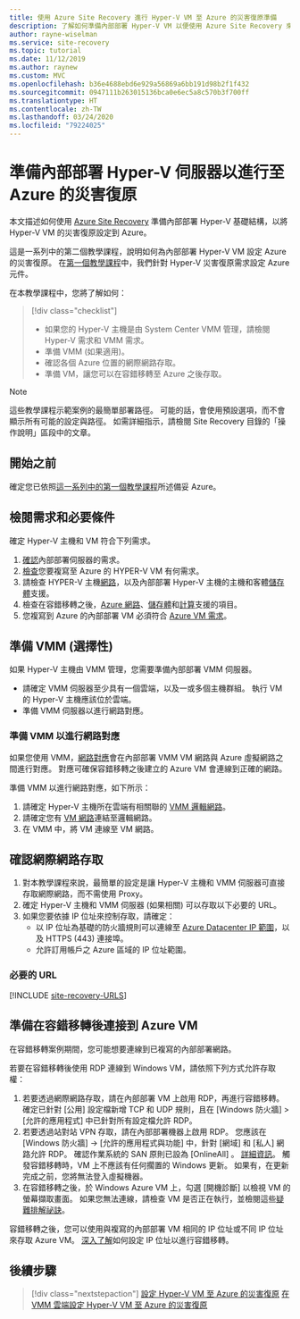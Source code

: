 ```yaml
---
title: 使用 Azure Site Recovery 進行 Hyper-V VM 至 Azure 的災害復原準備
description: 了解如何準備內部部署 Hyper-V VM 以便使用 Azure Site Recovery 來對 Azure 進行災害復原。
author: rayne-wiselman
ms.service: site-recovery
ms.topic: tutorial
ms.date: 11/12/2019
ms.author: raynew
ms.custom: MVC
ms.openlocfilehash: b36e4688ebd6e929a56869a6bb191d98b2f1f432
ms.sourcegitcommit: 0947111b263015136bca0e6ec5a8c570b3f700ff
ms.translationtype: HT
ms.contentlocale: zh-TW
ms.lasthandoff: 03/24/2020
ms.locfileid: "79224025"
---
```

# <a name="prepare-on-premises-hyper-v-servers-for-disaster-recovery-to-azure"></a>準備內部部署 Hyper-V 伺服器以進行至 Azure 的災害復原

本文描述如何使用 [Azure Site Recovery](site-recovery-overview.md) 準備內部部署 Hyper-V 基礎結構，以將 Hyper-V VM 的災害復原設定到 Azure。


這是一系列中的第二個教學課程，說明如何為內部部署 Hyper-V VM 設定 Azure 的災害復原。 在[第一個教學課程](tutorial-prepare-azure.md)中，我們針對 Hyper-V 災害復原需求設定 Azure 元件。

在本教學課程中，您將了解如何：

> [!div class="checklist"]
> * 如果您的 Hyper-V 主機是由 System Center VMM 管理，請檢閱 Hyper-V 需求和 VMM 需求。
> * 準備 VMM (如果適用)。
> * 確認各個 Azure 位置的網際網路存取。
> * 準備 VM，讓您可以在容錯移轉至 Azure 之後存取。

> [!NOTE]
> 這些教學課程示範案例的最簡單部署路徑。 可能的話，會使用預設選項，而不會顯示所有可能的設定與路徑。 如需詳細指示，請檢閱 Site Recovery 目錄的「操作說明」區段中的文章。

## <a name="before-you-start"></a>開始之前

確定您已依照[這一系列中的第一個教學課程](tutorial-prepare-azure.md)所述備妥 Azure。

## <a name="review-requirements-and-prerequisites"></a>檢閱需求和必要條件

確定 Hyper-V 主機和 VM 符合下列需求。

1. [確認](hyper-v-azure-support-matrix.md#on-premises-servers)內部部署伺服器的需求。
2. [檢查](hyper-v-azure-support-matrix.md#replicated-vms)您要複寫至 Azure 的 HYPER-V VM 有何需求。
3. 請檢查 HYPER-V 主機[網路](hyper-v-azure-support-matrix.md#hyper-v-network-configuration)，以及內部部署 Hyper-V 主機的主機和客體[儲存體](hyper-v-azure-support-matrix.md#hyper-v-host-storage)支援。
4. 檢查在容錯移轉之後，[Azure 網路](hyper-v-azure-support-matrix.md#azure-vm-network-configuration-after-failover)、[儲存體](hyper-v-azure-support-matrix.md#azure-storage)和[計算](hyper-v-azure-support-matrix.md#azure-compute-features)支援的項目。
5. 您複寫到 Azure 的內部部署 VM 必須符合 [Azure VM 需求](hyper-v-azure-support-matrix.md#azure-vm-requirements)。


## <a name="prepare-vmm-optional"></a>準備 VMM (選擇性)

如果 Hyper-V 主機由 VMM 管理，您需要準備內部部署 VMM 伺服器。 

- 請確定 VMM 伺服器至少具有一個雲端，以及一或多個主機群組。 執行 VM 的 Hyper-V 主機應該位於雲端。
- 準備 VMM 伺服器以進行網路對應。

### <a name="prepare-vmm-for-network-mapping"></a>準備 VMM 以進行網路對應

如果您使用 VMM，[網路對應](site-recovery-network-mapping.md)會在內部部署 VMM VM 網路與 Azure 虛擬網路之間進行對應。 對應可確保容錯移轉之後建立的 Azure VM 會連線到正確的網路。

準備 VMM 以進行網路對應，如下所示：

1. 請確定 Hyper-V 主機所在雲端有相關聯的 [VMM 邏輯網路](https://docs.microsoft.com/system-center/vmm/network-logical)。
2. 請確定您有 [VM 網路](https://docs.microsoft.com/system-center/vmm/network-virtual)連結至邏輯網路。
3. 在 VMM 中，將 VM 連線至 VM 網路。

## <a name="verify-internet-access"></a>確認網際網路存取

1. 對本教學課程來說，最簡單的設定是讓 Hyper-V 主機和 VMM 伺服器可直接存取網際網路，而不需使用 Proxy。 
2. 確定 Hyper-V 主機和 VMM 伺服器 (如果相關) 可以存取以下必要的 URL。   
3. 如果您要依據 IP 位址來控制存取，請確定：
    - 以 IP 位址為基礎的防火牆規則可以連線至 [Azure Datacenter IP 範圍](https://www.microsoft.com/download/confirmation.aspx?id=41653)，以及 HTTPS (443) 連接埠。
    - 允許訂用帳戶之 Azure 區域的 IP 位址範圍。
    
### <a name="required-urls"></a>必要的 URL


[!INCLUDE [site-recovery-URLS](../../includes/site-recovery-URLS.md)]


## <a name="prepare-to-connect-to-azure-vms-after-failover"></a>準備在容錯移轉後連接到 Azure VM

在容錯移轉案例期間，您可能想要連線到已複寫的內部部署網路。

若要在容錯移轉後使用 RDP 連線到 Windows VM，請依照下列方式允許存取權：

1. 若要透過網際網路存取，請在內部部署 VM 上啟用 RDP，再進行容錯移轉。 確定已針對 [公用]  設定檔新增 TCP 和 UDP 規則，且在 [Windows 防火牆]   > [允許的應用程式]  中已針對所有設定檔允許 RDP。
2. 若要透過站對站 VPN 存取，請在內部部署機器上啟用 RDP。 您應該在 [Windows 防火牆]   -> [允許的應用程式與功能]  中，針對 [網域] 和 [私人]  網路允許 RDP。
   確認作業系統的 SAN 原則已設為 [OnlineAll]  。 [詳細資訊](https://support.microsoft.com/kb/3031135)。 觸發容錯移轉時，VM 上不應該有任何擱置的 Windows 更新。 如果有，在更新完成之前，您將無法登入虛擬機器。
3. 在容錯移轉之後，於 Windows Azure VM 上，勾選 [開機診斷]  以檢視 VM 的螢幕擷取畫面。 如果您無法連線，請檢查 VM 是否正在執行，並檢閱這些[疑難排解祕訣](https://social.technet.microsoft.com/wiki/contents/articles/31666.troubleshooting-remote-desktop-connection-after-failover-using-asr.aspx)。

容錯移轉之後，您可以使用與複寫的內部部署 VM 相同的 IP 位址或不同 IP 位址來存取 Azure VM。 [深入了解](concepts-on-premises-to-azure-networking.md)如何設定 IP 位址以進行容錯移轉。

## <a name="next-steps"></a>後續步驟

> [!div class="nextstepaction"]
> [設定 Hyper-V VM 至 Azure 的災害復原](tutorial-hyper-v-to-azure.md)
> [在 VMM 雲端設定 Hyper-V VM 至 Azure 的災害復原](tutorial-hyper-v-vmm-to-azure.md)

